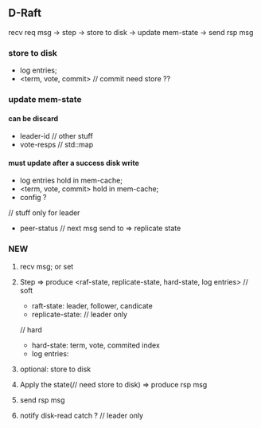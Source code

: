 
## D-Raft


recv req msg -> step -> store to disk -> update mem-state -> send rsp msg


### store to disk
- log entries;
- <term, vote, commit>
  // commit need store ??

### update mem-state

#### can be discard
- leader-id // other stuff
- vote-resps // std::map


#### must update after a success disk write
- log entries hold in mem-cache;
- <term, vote, commit> hold in mem-cache;
- config ?

// stuff only for leader
- peer-status // next msg send to => replicate state




### NEW

1. recv msg; or set
2. Step => produce <state need store to disk>
   <raf-state, replicate-state, hard-state, log entries>
   // soft
   - raft-state: leader, follower, candicate
   - replicate-state: // leader only

    // hard
   - hard-state: term, vote, commited index
   - log entries:

3. optional: store to disk
4. Apply the state(// need store to disk) => produce rsp msg
5. send rsp msg
6. notify disk-read catch ? // leader only
